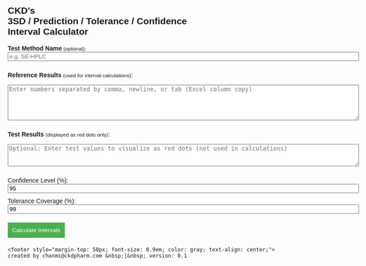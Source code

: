 
<!DOCTYPE html>
<html lang="en">
<head>
  <meta charset="UTF-8" />
  <meta name="viewport" content="width=device-width, initial-scale=1.0"/>
  <title>Interval Calculator</title>
  <script src="https://cdn.jsdelivr.net/npm/jstat@latest/dist/jstat.min.js"></script>
  <script src="https://cdn.plot.ly/plotly-2.27.0.min.js"></script>
  <style>
    body {
      font-family: Arial, sans-serif;
      padding: 20px;
      max-width: 800px;
      margin: auto;
    }
    textarea, input {
      width: 100%;
      margin-bottom: 10px;
    }
    button {
      padding: 10px;
      background-color: #4CAF50;
      color: white;
      border: none;
      cursor: pointer;
      margin-top: 10px;
    }
    #result {
      margin-top: 20px;
      font-size: 1.1em;
    }
  </style>
</head>
<body>
  <h2>CKD's<br> 3SD / Prediction / Tolerance / Confidence <br> Interval Calculator</h2>

  <!-- Test method name 입력창 -->
  <label><strong>Test Method Name</strong><small> (optional):</small><input type="text" id="methodName" placeholder="e.g. SE-HPLC"/></label>

  <!-- Reference Results 입력창 -->
  <label><strong>Reference Results</strong> <small>(used for interval calculations)</small>:</label>
  <textarea id="data" rows="5" placeholder="Enter numbers separated by comma, newline, or tab (Excel column copy)"></textarea>
  
  <!-- Test Results 입력창 -->
  <label><strong>Test Results</strong>  <small>(displayed as red dots only)</small>:</label>
  <textarea id="testData" rows="3" placeholder="Optional: Enter test values to visualize as red dots (not used in calculations)"></textarea>

  
  <label>Confidence Level (%): <input type="number" id="confidence" value="95"></label>
  <label>Tolerance Coverage (%): <input type="number" id="tolerance" value="99"></label>
  <button onclick="calculate()">Calculate Intervals</button>
  <div id="result"></div>
  <div id="plot"></div>

  <script>
    const kTable = {
      95: {
        99: {
          2: 30.577, 3: 9.925, 5: 5.740, 10: 4.048, 20: 3.272, 30: 3.013, 50: 2.792, 100: 2.579
        },
        95: {
          2: 12.706, 3: 4.303, 5: 2.776, 10: 2.228, 20: 2.086, 30: 2.042, 50: 2.009, 100: 1.984
        }
      },
      99: {
        99: {
          2: 63.657, 3: 15.697, 5: 7.173, 10: 4.587, 20: 3.670, 30: 3.426, 50: 3.221, 100: 3.055
        },
        95: {
          2: 31.598, 3: 9.925, 5: 4.032, 10: 2.764, 20: 2.528, 30: 2.457, 50: 2.403, 100: 2.364
        }
      }
    };

 
    function interpolateMeekerK(n) {
      const keys = Object.keys(meekerKFactors).map(Number).sort((a, b) => a - b);
    
      if (n <= keys[0]) return meekerKFactors[keys[0]];
      if (n >= keys[keys.length - 1]) return meekerKFactors[keys[keys.length - 1]];
    
      for (let i = 0; i < keys.length - 1; i++) {
        const n1 = keys[i];
        const n2 = keys[i + 1];
        if (n >= n1 && n <= n2) {
          const k1 = meekerKFactors[n1];
          const k2 = meekerKFactors[n2];
          const k = k1 + (k2 - k1) * (n - n1) / (n2 - n1);
          return k;
        }
      }
    }


    function findBoundingKeys(keys, value) {
      keys = keys.map(Number).sort((a, b) => a - b);
      let lower = keys[0], upper = keys[keys.length - 1];
      for (let i = 0; i < keys.length - 1; i++) {
        if (value >= keys[i] && value <= keys[i + 1]) {
          lower = keys[i];
          upper = keys[i + 1];
          break;
        }
      }
      return [lower, upper];
    }

    function interpolate2D(conf, cover, n) {
      const confs = Object.keys(kTable).map(Number);
      const covers = Object.keys(kTable[confs[0]]).map(Number);

      const [confLow, confHigh] = findBoundingKeys(confs, conf);
      const [coverLow, coverHigh] = findBoundingKeys(covers, cover);

      function kAt(c, t) {
        const table = kTable[c][t];
        const ns = Object.keys(table).map(Number);
        const [nLow, nHigh] = findBoundingKeys(ns, n);

        if (nLow === nHigh) return table[nLow];
        const kLow = table[nLow], kHigh = table[nHigh];
        return kLow + ((n - nLow) * (kHigh - kLow)) / (nHigh - nLow);
      }

      const q11 = kAt(confLow, coverLow);
      const q21 = kAt(confHigh, coverLow);
      const q12 = kAt(confLow, coverHigh);
      const q22 = kAt(confHigh, coverHigh);

      const denomConf = confHigh - confLow || 1;
      const denomCover = coverHigh - coverLow || 1;

      const fConfLow = q11 + (q12 - q11) * (cover - coverLow) / denomCover;
      const fConfHigh = q21 + (q22 - q21) * (cover - coverLow) / denomCover;

      return fConfLow + (fConfHigh - fConfLow) * (conf - confLow) / denomConf;
    }

    function calculate() {
      
      
      // Ref 결과 읽기
      const raw = document.getElementById("data").value;
      const x = raw.split(/[\n,\t,]+/).map(v => parseFloat(v.trim())).filter(v => !isNaN(v));
      // Test 결과 읽기
      const testRaw = document.getElementById("testData").value;
      const testValues = testRaw.split(/[\n,\t,]+/).map(v => parseFloat(v.trim())).filter(v => !isNaN(v));
      // conf, tolerance level 읽기
      const conf = parseFloat(document.getElementById("confidence").value);
      const cover = parseFloat(document.getElementById("tolerance").value);

      if (x.length < 2) {
        alert("Please enter at least two valid numbers.");
        return;
      }

      const n = x.length;
      const mean = jStat.mean(x);
      const sd = jStat.stdev(x, true);
      const sd3Low = mean - 3 * sd;
      const sd3High = mean + 3 * sd;

      const confDec = conf / 100;
      const tVal = jStat.studentt.inv(1 - (1 - confDec) / 2, n - 1);
      const predLow = mean - tVal * sd * Math.sqrt(1 + 1/n);
      const predHigh = mean + tVal * sd * Math.sqrt(1 + 1/n);

      const k = interpolate2D(conf, cover, n);
      //const k = interpolateMeekerK(n);

      const tolLow = mean - k * sd;
      const tolHigh = mean + k * sd;

      const confiLow = jStat.studentt.inv((1 - confDec) / 2, n - 1) * sd / Math.sqrt(n) + mean;
      const confiHigh = jStat.studentt.inv(1 - (1 - confDec) / 2, n - 1) * sd / Math.sqrt(n) + mean;

      document.getElementById("result").innerHTML = `
        <p><strong>Reference of Mean:</strong> ${mean.toFixed(2)} &nbsp; | &nbsp;
           <strong>Standard Deviation:</strong> ${sd.toFixed(2)} &nbsp; | &nbsp;
           <strong>Samples:</strong> ${n}  

       <p style="color:#980000; font-weight:bold;">🎯 ±3SD Interval :</p>
        [${sd3Low.toFixed(2)}, ${sd3High.toFixed(2)}]<br><br>

        <p style="color:#FF6347; font-weight:bold;">🎯 Prediction Interval (for 1 future value):</p>
        [${predLow.toFixed(2)}, ${predHigh.toFixed(2)}]<br><br>

        <p style="color:#3CB371; font-weight:bold;">🎯 Tolerance Interval (covers ${cover.toFixed(1)}%, ${conf}% confidence):</p>
        [${tolLow.toFixed(2)}, ${tolHigh.toFixed(2)}] <em><small>(Howe Table Interpolation, similar to JMP)</small></em><br><br>

        <p style="color:#4169E1; font-weight:bold;">🎯 Confidence Interval (mean):</p>
        [${confiLow.toFixed(2)}, ${confiHigh.toFixed(2)}]
      `;

      //reference data dot
      const trace = {
        x: x,
        y: Array(x.length).fill(1).map((_, i) => Math.floor(i / 1)),  // 각 점을 y축에 겹치지 않게 배치
        mode: 'markers',
        type: 'scatter',
        marker: {
          color: 'gray',
          size: 10,
          opacity: 0.8
        },
        name: 'Reference Data'
      };
      
      //test data dot 
      const testTrace = {
        x: testValues,
        //y: Array(testValues.length).fill(1).map((_, i) => Math.floor(i / 1)),
        //y: testValues.map((_, i) => i * 0.5),    // 0~1 사이에서 무작위 y값
        y: testValues.map(() => Math.random() * x.length), 
        mode: 'markers',
        type: 'scatter',
        marker: {
          color: 'red',
          size: 10,
          symbol: 'circle',
          opacity: 0.9
        },
        name: 'Test data'
      };
      
      const methodName = document.getElementById("methodName").value.trim();
      const plotTitle = methodName ? `Result of ${methodName}` : 'Data Distribution and Intervals';

      const layout = {
        title: plotTitle,
          yaxis: {
            //showticklabels: true,
            title: 'order',
            //showticklabels: true,
            //showgrid: true
          },
        xaxis: {
            //showticklabels: true,
            title: 'results',
          },
        shapes: [
          // Prediction Interval
          { type: 'line', x0: predLow, x1: predLow, yref: 'paper', y0: 0, y1: 1, line: { color: '#FF6347', dash: 'dot' } },
          { type: 'line', x0: predHigh, x1: predHigh, yref: 'paper', y0: 0, y1: 1, line: { color: '#FF6347', dash: 'dot' } },

          // Tolerance Interval
          { type: 'line', x0: tolLow, x1: tolLow, yref: 'paper', y0: 0, y1: 1, line: { color: '#3CB371' , dash: 'dot' } },
          { type: 'line', x0: tolHigh, x1: tolHigh, yref: 'paper', y0: 0, y1: 1, line: { color: '#3CB371', dash: 'dot'  } },

          // Confidence
          { type: 'line', x0: confiLow, x1: confiLow, yref: 'paper', y0: 0, y1: 1, line: { color: '#4169E1', dash: 'dot' } },
          { type: 'line', x0: confiHigh, x1: confiHigh, yref: 'paper', y0: 0, y1: 1, line: { color: '#4169E1', dash: 'dot' } },

          // ±3SD
          { type: 'line', x0: sd3Low, x1: sd3Low, yref: 'paper', y0: 0, y1: 1, line: { color: '#980000', dash: 'dot' } },
          { type: 'line', x0: sd3High, x1: sd3High, yref: 'paper', y0: 0, y1: 1, line: { color: '#980000', dash: 'dot' } }
        ]
      };

      Plotly.newPlot('plot', [trace, testTrace], layout);
    }
  </script>
    <footer style="margin-top: 50px; font-size: 0.9em; color: gray; text-align: center;">
    created by chanmi@ckdpharm.com &nbsp;|&nbsp; version: 0.1
  </footer>
</body>
</html>
